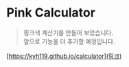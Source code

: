 # Pink Calculator

> 핑크색 계산기를 만들어 보았습니다.<br>
앞으로 기능을 더 추가할 예정입니다.

[https://kyh119.github.io/calculator](링크)
